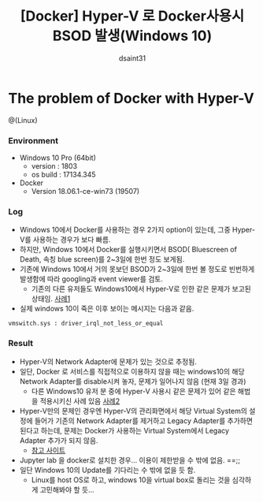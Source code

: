﻿---
title:  "[Docker] Hyper-V 로 Docker사용시 BSOD 발생(Windows 10)"
author: dsaint31

last_modified_at: 2018-10-17
categories: 
  - Docker
use_math: false
tags: 
  - BSOD 
  - Hyper-V
  - Windows10
  - vmswitch.sys
toc: true
---

# The problem of Docker with Hyper-V
@(Linux)

### Environment

* Windows 10 Pro (64bit)
  * version : 1803 
  * os build : 17134.345
* Docker 
  * Version 18.06.1-ce-win73 (19507)

### Log
* Windows 10에서 Docker를 사용하는 경우 2가지 option이 있는데, 그중 Hyper-V를 사용하는 경우가 보다 빠름.
* 하지만, Windows 10에서 Docker를 실행시키면서 BSOD( Bluescreen of Death, 속칭 blue screen)를 2~3일에 한번 정도 보게됨.
* 기존에 Windows 10에서 거의 못보던 BSOD가 2~3일에 한번 볼 정도로 빈번하게 발생함에 따라 googling과 event viewer를 검토.
  * 기존의 다른 유저들도 Windows10에서 Hyper-V로 인한 같은 문제가 보고된 상태임. [사례1](https://answers.microsoft.com/ko-kr/windows/forum/windows_10-update/%EC%9C%88%EB%8F%84%EC%9A%B010/fd2956f7-8675-4d2b-aa43-ed9c7b9e2d53)
* 실제 windows 10이 죽은 이후 보이는 메시지는 다음과 같음.
```
vmswitch.sys : driver_irql_not_less_or_equal
```



### Result
* Hyper-V의 Network Adapter에 문제가 있는 것으로 추정됨. 
* 일단, Docker 로 서비스를 직접적으로 이용하지 않을 때는 windows10의 해당 Network Adapter를 disable시켜 놓자, 문제가 일어나지 않음 (현재 3일 경과)
  * 다른 Windows10 유저 분 중에 Hyper-V 사용시 같은 문제가 있어 같은 해법을 적용시키신 사례 있음 [사례2](http://blog.naver.com/PostView.nhn?blogId=hupers&logNo=221291675542&categoryNo=6&parentCategoryNo=0&viewDate=&currentPage=1&postListTopCurrentPage=1&from=postView)
* Hyper-V만의 문제인 경우엔 Hyper-V의 관리화면에서 해당 Virtual System의 설정에 들어가 기존의 Network Adapter를 제거하고 Legacy Adapter를 추가하면 된다고 하는데, 문제는 Docker가 사용하는 Virtual System에서 Legacy Adapter 추가가 되지 않음.
  *  [참고 사이트](http://blog.elmitash.com/307)
*  Jupyter lab 을 docker로 설치한 경우... 이용이 제한받을 수 밖에 없음. ==;;
* 일단 Windows 10의 Update를 기다리는 수 밖에 없을 듯 함.
  * Linux를 host OS로 하고, windows 10을 virtual box로 돌리는 것을 심각하게 고민해봐야 할 듯...